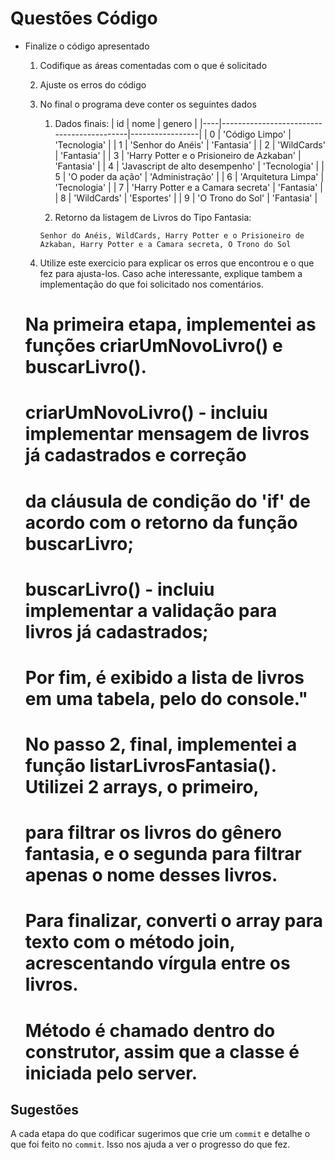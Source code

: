 # Questões Código

* Finalize o código apresentado
    1. Codifique as áreas comentadas com o que é solicitado
    2. Ajuste os erros do código
    3. No final o programa deve conter os seguintes dados
        1. Dados finais:
            | id |                   nome                    |     genero      |
            |----|-------------------------------------------|-----------------|
            | 0  |              'Código Limpo'               |  'Tecnologia'   |
            | 1  |             'Senhor do Anéis'             |   'Fantasia'    |
            | 2  |                'WildCards'                |   'Fantasia'    |
            | 3  | 'Harry Potter e o Prisioneiro de Azkaban' |   'Fantasia'    |
            | 4  |      'Javascript de alto desempenho'      |  'Tecnologia'   |
            | 5  |             'O poder da ação'             | 'Administração' |
            | 6  |            'Arquitetura Limpa'            |  'Tecnologia'   |
            | 7  |     'Harry Potter e a Camara secreta'     |   'Fantasia'    |
            | 8  |                'WildCards'                |   'Esportes'    |
            | 9  |             'O Trono do Sol'              |   'Fantasia'    |

        2. Retorno da listagem de Livros do Tipo Fantasia:
        ```
        Senhor do Anéis, WildCards, Harry Potter e o Prisioneiro de Azkaban, Harry Potter e a Camara secreta, O Trono do Sol
        ```

    4. Utilize este exercicio para explicar os erros que encontrou e o que fez para ajusta-los. Caso ache interessante, explique tambem a implementação do que foi solicitado nos comentários.

    # Na primeira etapa, implementei as funções criarUmNovoLivro() e buscarLivro().
    # criarUmNovoLivro() - incluiu implementar mensagem de livros já cadastrados e correção
	#					da cláusula de condição do 'if' de acordo com o retorno da função buscarLivro;
	# buscarLivro() - incluiu implementar	a validação para livros já cadastrados;
	# Por fim, é exibido a lista de livros em uma tabela, pelo do console."
    #
    # No passo 2, final, implementei a função listarLivrosFantasia(). Utilizei 2 arrays, o primeiro,
	# para filtrar os livros do gênero fantasia, e o segunda para filtrar apenas o nome desses livros.
	# Para finalizar, converti o array para texto com o método join, acrescentando vírgula entre os livros.
    # Método é chamado dentro do construtor, assim que a classe é iniciada pelo server.

## Sugestões

A cada etapa do que codificar sugerimos que crie um `commit` e detalhe o que foi feito no `commit`. Isso nos ajuda a ver o progresso do que fez.